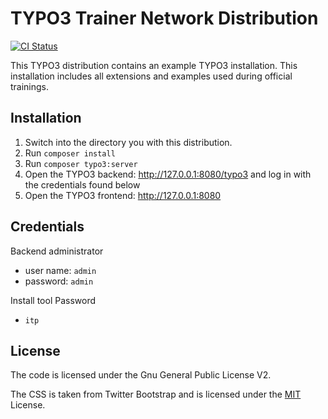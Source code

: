 # TYPO3 Trainer Network Distribution

[![CI Status](https://github.com/typo3-trainer-network/typo3-distribution/workflows/CI/badge.svg)](https://github.com/typo3-trainer-network/typo3-distribution/actions)

This TYPO3 distribution contains an example TYPO3 installation.
This installation includes all extensions and examples used during official trainings.

## Installation

1. Switch into the directory you with this distribution.
1. Run `composer install`
1. Run `composer typo3:server`
1. Open the TYPO3 backend: http://127.0.0.1:8080/typo3 and log in with the credentials found below
1. Open the TYPO3 frontend: http://127.0.0.1:8080

## Credentials

Backend administrator
- user name: `admin`
- password: `admin`

Install tool Password
- `itp`

## License

The code is licensed under the Gnu General Public License V2.

The CSS is taken from Twitter Bootstrap and is licensed under the [MIT](https://opensource.org/licenses/MIT) License.
